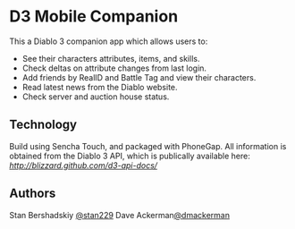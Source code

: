 # D3 Mobile Companion
This a Diablo 3 companion app which allows users to:
- See their characters attributes, items, and skills.
- Check deltas on attribute changes from last login.
- Add friends by RealID and Battle Tag and view their characters.
- Read latest news from the Diablo website.
- Check server and auction house status.

## Technology
Build using Sencha Touch, and packaged with PhoneGap.
All information is obtained from the Diablo 3 API, which is publically available here:
*http://blizzard.github.com/d3-api-docs/*

## Authors
Stan Bershadskiy [@stan229](http://twitter.com/stan229)
Dave Ackerman[@dmackerman](http://twitter.com/dmackerman)